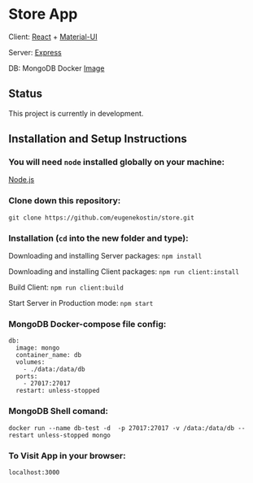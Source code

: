 # Store App

Client: [React](https://reactjs.org/) + [Material-UI](https://mui.com/)

Server: [Express](https://expressjs.com/)

DB: MongoDB Docker [Image](https://hub.docker.com/_/mongo)

## Status
This project is currently in development.

## Installation and Setup Instructions

### You will need `node` installed globally on your machine:

[Node.js](https://nodejs.org/)

### Clone down this repository:

`git clone https://github.com/eugenekostin/store.git`

### Installation (`cd` into the new folder and type):

Downloading and installing Server packages: `npm install`

Downloading and installing Client packages: `npm run client:install`

Build Client: `npm run client:build`

Start Server in Production mode: `npm start`

### MongoDB Docker-compose file config:

```
db:
  image: mongo
  container_name: db
  volumes:
    - ./data:/data/db
  ports:
    - 27017:27017
  restart: unless-stopped
```

### MongoDB Shell comand:

`docker run --name db-test -d  -p 27017:27017 -v /data:/data/db --restart unless-stopped mongo`

### To Visit App in your browser:

`localhost:3000`
